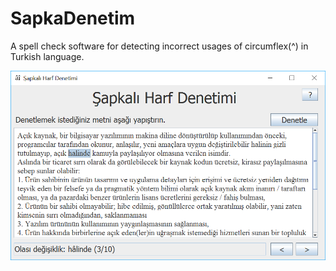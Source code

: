 # SapkaDenetim
A spell check software for detecting incorrect usages of circumflex(^) in Turkish language.

![screenshot](https://github.com/eminbahadir98/SapkaDenetim/raw/master/screenshot.png)
